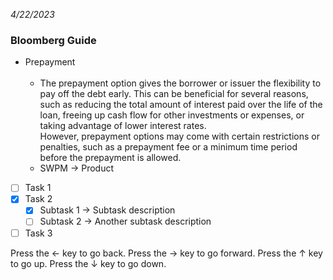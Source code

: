 *4/22/2023*
### Bloomberg Guide
* Prepayment <br/> <br/>
  - The prepayment option gives the borrower or issuer the flexibility to pay off the debt early. This can be beneficial for several reasons, such as reducing the total amount of interest paid over the life of the loan, freeing up cash flow for other investments or expenses, or taking advantage of lower interest rates. <br/>
However, prepayment options may come with certain restrictions or penalties, such as a prepayment fee or a minimum time period before the prepayment is allowed.
  - SWPM &#8594; Product

- [ ] Task 1
- [x] Task 2
  - [x] Subtask 1 -> Subtask description
  - [ ] Subtask 2 -> Another subtask description
- [ ] Task 3

Press the &#8592; key to go back.
Press the &#8594; key to go forward.
Press the &#8593; key to go up.
Press the &#8595; key to go down.
